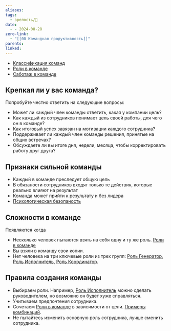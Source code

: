 ```yaml
---
aliases: 
tags:
  - зрелость/🌱
date:
  - - 2024-08-28
zero-link:
  - "[[00 Командная продуктивность]]"
parents: 
linked:
---
```

- [Классификация команд](_inbox/Классификация%20команд.md)
- [Роли в команде](Роли%20в%20команде.md)
- [Саботаж в команде](_inbox/Саботаж%20в%20команде.md)
## Крепкая ли у вас команда?
Попробуйте честно ответить на следующие вопросы:
- Может ли каждый член команды ответить, какая у компании цель?
- Как каждый из сотрудников понимает цель своей работы, для чего он в команде?
- Как итоговый успех завязан на мотивации каждого сотрудника?
- Поддерживает ли каждый член команды решения, принятые на общих встречах?
- Обсуждаете ли вы итоге дня, недели, месяца, чтобы корректировать работу друг друга?
## Признаки сильной команды
- Каждый в команде преследует общую цель
-  В обязаности сотрудников входят только те действия, которые реально влияют на результат
- Команда может прийти к результату и без лидера
- [Психологическая безопаность](_inbox/Психологическая%20безопаность.md)
## Сложности в команде
Появляются когда
- Несколько человек пытаются взять на себя одну и ту же роль. [Роли в команде](Роли%20в%20команде.md)
- Вы взяли в команду свои копии.
- Нет человека на три ключевые роли из трех групп: [Роль Генератор](_inbox/Роль%20Генератор.md), [Роль Исполнитель](_inbox/Роль%20Исполнитель.md), [Роль Координатор](_inbox/Роль%20Координатор.md). 

## Правила создания команды
- Выбираем роли. Например, [Роль Исполнитель](_inbox/Роль%20Исполнитель.md) можно сделать руководителем, но возможно он будет хуже справляться.
- Учитываем предпочтения сотрудника.
- Сочетаем [Роли в команде](Роли%20в%20команде.md) в зависимости от цели. [Примеры комбинаций](Роли%20в%20команде.md#Примеры%20комбинаций).
- Не пытайтесь изменить основную роль сотрудника, лучше сменить сотрудника.